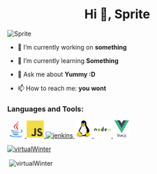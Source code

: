 <h1 align="center">Hi 👋, Sprite</h1>

<p align="left"> <img src="https://komarev.com/ghpvc/?username=Sprite-ui&label=Profile%20views&color=0e75b6&style=flat" alt="Sprite" /> </p>



- 🔭 I’m currently working on **something**

- 🌱 I’m currently learning **Something**

- 💬 Ask me about **Yummy :D**

- 📫 How to reach me: **you wont**



<h3 align="left">Languages and Tools:</h3>
<p align="left"> <a href="https://www.java.com" target="_blank" rel="noreferrer"> <img src="https://raw.githubusercontent.com/devicons/devicon/master/icons/java/java-original.svg" alt="java" width="40" height="40"/> </a> <a href="https://developer.mozilla.org/en-US/docs/Web/JavaScript" target="_blank" rel="noreferrer"> <img src="https://raw.githubusercontent.com/devicons/devicon/master/icons/javascript/javascript-original.svg" alt="javascript" width="40" height="40"/> </a> <a href="https://www.jenkins.io" target="_blank" rel="noreferrer"> <img src="https://www.vectorlogo.zone/logos/jenkins/jenkins-icon.svg" alt="jenkins" width="40" height="40"/> </a> <a href="https://www.linux.org/" target="_blank" rel="noreferrer"> <img src="https://raw.githubusercontent.com/devicons/devicon/master/icons/linux/linux-original.svg" alt="linux" width="40" height="40"/> </a> <a href="https://nodejs.org" target="_blank" rel="noreferrer"> <img src="https://raw.githubusercontent.com/devicons/devicon/master/icons/nodejs/nodejs-original-wordmark.svg" alt="nodejs" width="40" height="40"/> </a> <a href="https://vuejs.org/" target="_blank" rel="noreferrer"> <img src="https://raw.githubusercontent.com/devicons/devicon/master/icons/vuejs/vuejs-original-wordmark.svg" alt="vuejs" width="40" height="40"/> </a> </p>

<p align="left"> <a href="https://github.com/ryo-ma/github-profile-trophy"><img src="https://github-profile-trophy.vercel.app/?username=virtualWinter&theme=onedark&no-bg=true" alt="virtualWinter" /></a> </p>

<p>&nbsp;<img align="center" src="https://github-readme-stats.vercel.app/api?username=virtualWinter&show_icons=true&locale=en&theme=onedark&no-bg=true" alt="virtualWinter" /></p>
